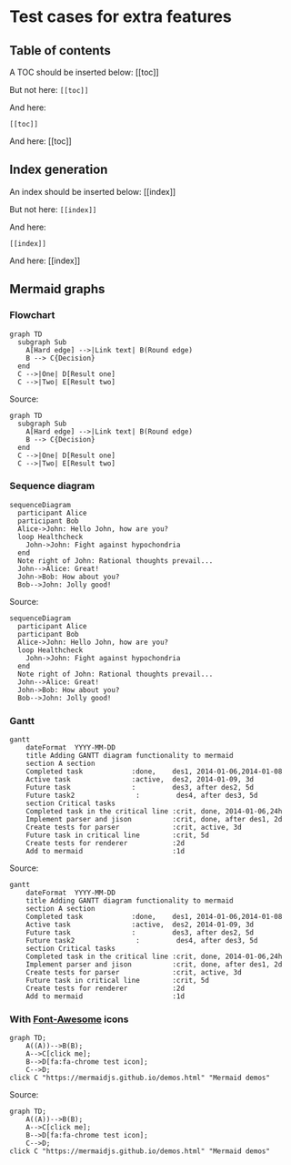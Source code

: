 # Test cases for extra features

## Table of contents

A TOC should be inserted below:
[[toc]]

But not here: `[[toc]]`

And here:
```
[[toc]]
```
And here: [[toc]]

## Index generation

An index should be inserted below:
[[index]]

But not here: `[[index]]`

And here:
```
[[index]]
```
And here: [[index]]


## Mermaid graphs

### Flowchart

```mermaid
graph TD
  subgraph Sub
    A[Hard edge] -->|Link text| B(Round edge)
    B --> C{Decision}
  end
  C -->|One| D[Result one]
  C -->|Two| E[Result two]
```

Source:
```
graph TD
  subgraph Sub
    A[Hard edge] -->|Link text| B(Round edge)
    B --> C{Decision}
  end
  C -->|One| D[Result one]
  C -->|Two| E[Result two]
```

### Sequence diagram
```mermaid
sequenceDiagram
  participant Alice
  participant Bob
  Alice->John: Hello John, how are you?
  loop Healthcheck
    John->John: Fight against hypochondria
  end
  Note right of John: Rational thoughts prevail...
  John-->Alice: Great!
  John->Bob: How about you?
  Bob-->John: Jolly good!
```

Source:
```
sequenceDiagram
  participant Alice
  participant Bob
  Alice->John: Hello John, how are you?
  loop Healthcheck
    John->John: Fight against hypochondria
  end
  Note right of John: Rational thoughts prevail...
  John-->Alice: Great!
  John->Bob: How about you?
  Bob-->John: Jolly good!
```

### Gantt
```mermaid
gantt
    dateFormat  YYYY-MM-DD
    title Adding GANTT diagram functionality to mermaid
    section A section
    Completed task            :done,    des1, 2014-01-06,2014-01-08
    Active task               :active,  des2, 2014-01-09, 3d
    Future task               :         des3, after des2, 5d
    Future task2               :         des4, after des3, 5d
    section Critical tasks
    Completed task in the critical line :crit, done, 2014-01-06,24h
    Implement parser and jison          :crit, done, after des1, 2d
    Create tests for parser             :crit, active, 3d
    Future task in critical line        :crit, 5d
    Create tests for renderer           :2d
    Add to mermaid                      :1d
```

Source:
```
gantt
    dateFormat  YYYY-MM-DD
    title Adding GANTT diagram functionality to mermaid
    section A section
    Completed task            :done,    des1, 2014-01-06,2014-01-08
    Active task               :active,  des2, 2014-01-09, 3d
    Future task               :         des3, after des2, 5d
    Future task2               :         des4, after des3, 5d
    section Critical tasks
    Completed task in the critical line :crit, done, 2014-01-06,24h
    Implement parser and jison          :crit, done, after des1, 2d
    Create tests for parser             :crit, active, 3d
    Future task in critical line        :crit, 5d
    Create tests for renderer           :2d
    Add to mermaid                      :1d
```

### With [Font-Awesome](http://fontawesome.io) icons
```mermaid
graph TD;
    A((A))-->B(B);
    A-->C[click me];
    B-->D[fa:fa-chrome test icon];
    C-->D;
click C "https://mermaidjs.github.io/demos.html" "Mermaid demos"
```

Source:
```
graph TD;
    A((A))-->B(B);
    A-->C[click me];
    B-->D[fa:fa-chrome test icon];
    C-->D;
click C "https://mermaidjs.github.io/demos.html" "Mermaid demos"
```
